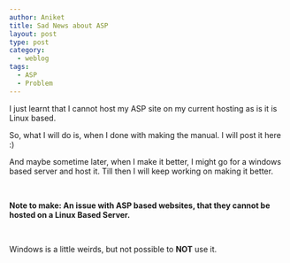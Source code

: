 ```yaml
---
author: Aniket
title: Sad News about ASP
layout: post
type: post
category:
  - weblog
tags:
  - ASP
  - Problem
---
```

I just learnt that I cannot host my ASP site on my current hosting as is it is Linux based.

So, what I will do is, when I done with making the manual. I will post it here :)

And maybe sometime later, when I make it better, I might go for a windows based server and host it. Till then I will keep working on making it better.

 

**Note to make: An issue with ASP based websites, that they cannot be hosted on a Linux Based Server.**

 

Windows is a little weirds, but not possible to **NOT** use it.